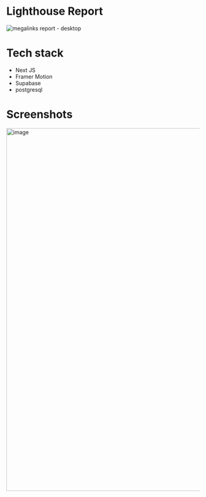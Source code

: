 # Lighthouse Report 
![megalinks report - desktop](https://github.com/user-attachments/assets/f1dcc812-6ca2-4611-8cc9-a341ef7398c1)

# Tech stack
- Next JS
- Framer Motion
- Supabase
- postgresql

# Screenshots
<img width="946" alt="image" src="https://github.com/user-attachments/assets/a407ede5-d7e5-4c9f-88aa-b6a7e07f3e4b">

